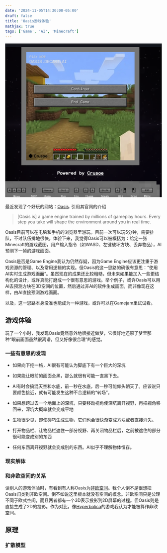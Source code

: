```yaml
---
date: '2024-11-05T14:30:00-05:00'
draft: false
title: 'Oasis游戏体验'
mathjax: true
tags: ['Game', 'AI', 'Minecraft']
---
```


![Screenshot of Oasis Gameplay](./oasis_gameplay.png)

最近发现了个好玩的网站：[Oasis](https://oasis.decart.ai/). 引用其官网的介绍

> [Oasis is] a game engine trained by millions of gameplay hours. Every step you take will shape the environment around you in real time.

Oasis目前可以在电脑和手机的浏览器里游玩。目前一次可以玩5分钟，需要排队，不过队伍排地很快。体验下来，我觉得Oasis可以被概括为：给定一张Minecraft的游戏截图，用户输入指令（如WASD、左键破坏方块、丢弃物品），AI预测下一帧的游戏画面。

Oasis是否是Game Engine我认为仍然存疑，因为Game Engine应该更注重于游戏资源的管理、以及常用逻辑的实现。但Oasis的这一思路的确很有意思：“使用AI实时生成游戏画面”。虽然现在的成果还比较粗糙，但未来如果能加入一些更结构化的设计，或许真能打磨成一个很有意思的游戏。举个例子，或许Oasis可以用AI去预测方块在3D空间的位置，然后通过非AI的软件生成画面，而非像现在这样，由AI直接预测游戏画面。

以及，这一思路本身没准也能成为一种游戏，或许可以在Gamejam里试试看。

## 游戏体验

玩了一个小时，我发现Oasis竟然意外地很接近做梦，它很好地还原了梦里那种“眼前画面虽然很离谱，但又好像很合理”的感觉。

### 一些有意思的发现

- 如果向下挖一格，AI很有可能认为脚底下有一个巨大的深坑

- 如果能让眼前的画面全黑，那么就很有可能一直黑下去。

- AI有时会搞混天空和水底，前一秒在水底，后一秒可能仰头朝天了。应该说只要颜色接近，就有可能发生这种不合逻辑的“转场”。

- 如果想跨过去一个地面上的深坑，只要移动视角使深坑离开视野，再把视角移回来，深坑大概率就会变成平地

- 生物很少见，即使碰巧生成生物，它们也会很快渐变成方块或者直接消失。

- 打开物品栏、让物品栏遮住一部分视野、再关闭物品栏后，之前被遮住的部分很可能变成别的东西

- 任何东西离开视野就会变成别的东西。AI似乎不理解物体恒存。

### 现实解体

### 和非欧空间的关系

读别人的游戏体验时，有看到有人称Oasis为[非欧空间](https://en.wikipedia.org/wiki/Non-Euclidean_geometry)。我个人倒不是很想把Oasis归类到非欧空间。倒不如说这里根本就没有空间的概念。非欧空间只是公理不同于欧式空间，而且两者都有一个3D表示投影到2D屏幕的过程。但Oasis则是直接生成了2D的投影。作为对比，像[Hyperbolica](https://store.steampowered.com/app/1256230/Hyperbolica/)的游戏我认为才能被算作非欧空间。

## 原理

### 扩散模型
